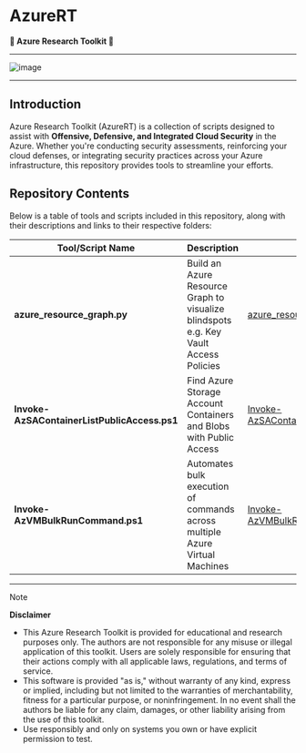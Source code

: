 # AzureRT  
**🔎 Azure Research Toolkit 🔬**  

---

![image](https://github.com/user-attachments/assets/8e68f06d-d2b4-4711-a326-9875818823d0)

---

## Introduction  
Azure Research Toolkit (AzureRT) is a collection of scripts designed to assist with **Offensive, Defensive, and Integrated Cloud Security** in the Azure. Whether you're conducting security assessments, reinforcing your cloud defenses, or integrating security practices across your Azure infrastructure, this repository provides tools to streamline your efforts.  

## Repository Contents  
Below is a table of tools and scripts included in this repository, along with their descriptions and links to their respective folders:  

|Tool/Script Name|Description|Link|
|---|---|---|
|**azure_resource_graph.py**|Build an Azure Resource Graph to visualize blindspots e.g. Key Vault Access Policies|[azure_resource_graph](./azure_resource_graph)|
|**Invoke-AzSAContainerListPublicAccess.ps1**|Find Azure Storage Account Containers and Blobs with Public Access|[Invoke-AzSAContainerListPublicAccess](./Invoke-AzSAContainerListPublicAccess)|
|**Invoke-AzVMBulkRunCommand.ps1**|Automates bulk execution of commands across multiple Azure Virtual Machines|[Invoke-AzVMBulkRunCommand](./Invoke-AzVMBulkRunCommand)|

---
> [!NOTE]
> **Disclaimer**
> - This Azure Research Toolkit is provided for educational and research purposes only. The authors are not responsible for any misuse or illegal application of this toolkit. Users are solely responsible for ensuring that their actions comply with all applicable laws, regulations, and terms of service.
> - This software is provided "as is," without warranty of any kind, express or implied, including but not limited to the warranties of merchantability, fitness for a particular purpose, or noninfringement. In no event shall the authors be liable for any claim, damages, or other liability arising from the use of this toolkit.
> - Use responsibly and only on systems you own or have explicit permission to test.
